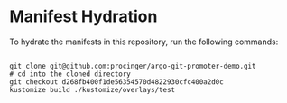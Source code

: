 
# Manifest Hydration

To hydrate the manifests in this repository, run the following commands:

```shell

git clone git@github.com:procinger/argo-git-promoter-demo.git
# cd into the cloned directory
git checkout d268fb400f1de56354570d4822930cfc400a2d0c
kustomize build ./kustomize/overlays/test
```